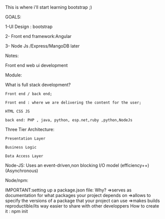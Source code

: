 This is where i'll start learning bootstrap ;)

GOALS:

1-UI Design : bootstrap

2- Front end framework:Angular

3- Node Js /Express/MangoDB later


Notes:

Front end web ui development

Module:

What is full stack development?

	Front end / back end;

	Front end : where we are delivering the content for the user;

	HTML CSS JS

	back end: PHP , java, python, esp.net,ruby ,python,NodeJs

Three Tier Architecture:

	Presentation Layer

	Business Logic 

	Data Access Layer


Node-JS:
Uses an event-driven,non blocking I/O model (efficiency++) (Asynchronous)

Node/npm:


IMPORTANT:setting up a package.json file: Why?
    =>serves as documentation for what packages your project depends on
    =>allows to specify the versions of a package that your project can use
    =>makes builds reproductible/its way easier to share with other developpers
How to create it : npm init
